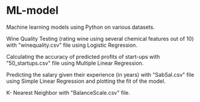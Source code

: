 # ML-model
Machine learning models using Python on various datasets.

Wine Quality Testing (rating wine using several chemical features out of 10) with "winequality.csv" file using Logistic Regression.

Calculating the accuracy of predicted profits of start-ups with "50_startups.csv" file using Multiple Linear Regression.

Predicting the salary given their experience (in years) with "SabSal.csv" file using Simple Linear Regression and plotting the fit of the model.

K- Nearest Neighbor with "BalanceScale.csv" file.
